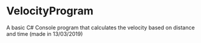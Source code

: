 # VelocityProgram
A basic C# Console program that calculates the velocity based on distance and time (made in 13/03/2019)

